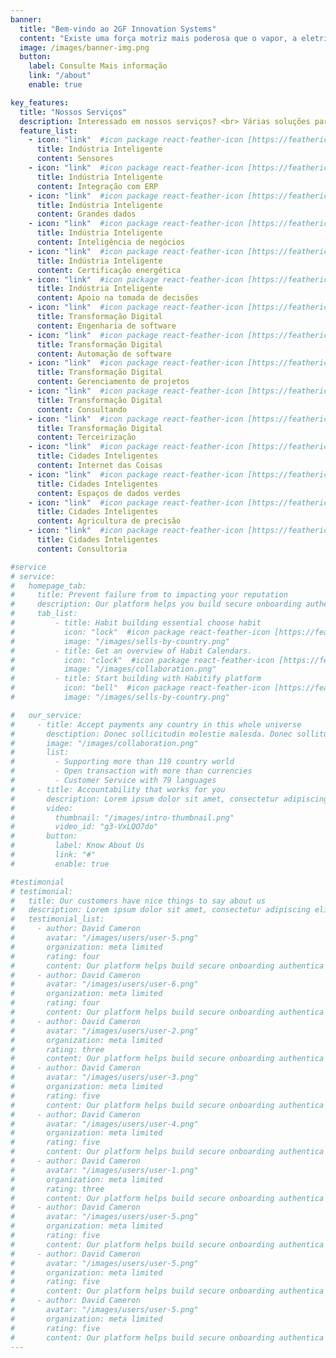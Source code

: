 ```yaml
---
banner:
  title: "Bem-vindo ao 2GF Innovation Systems"
  content: "Existe uma força motriz mais poderosa que o vapor, a eletricidade e a energia atômica: a vontade."
  image: /images/banner-img.png
  button:
    label: Consulte Mais informação
    link: "/about"
    enable: true

key_features:
  title: "Nossos Serviços"
  description: Interessado em nossos serviços? <br> Várias soluções para o seu negócio!
  feature_list:
    - icon: "link"  #icon package react-feather-icon [https://feathericons.com/]
      title: Indústria Inteligente
      content: Sensores
    - icon: "link"  #icon package react-feather-icon [https://feathericons.com/]
      title: Indústria Inteligente
      content: Integração com ERP
    - icon: "link"  #icon package react-feather-icon [https://feathericons.com/]
      title: Indústria Inteligente
      content: Grandes dados
    - icon: "link"  #icon package react-feather-icon [https://feathericons.com/]
      title: Indústria Inteligente
      content: Inteligência de negócios
    - icon: "link"  #icon package react-feather-icon [https://feathericons.com/]
      title: Indústria Inteligente
      content: Certificação energética
    - icon: "link"  #icon package react-feather-icon [https://feathericons.com/]
      title: Indústria Inteligente
      content: Apoio na tomada de decisões
    - icon: "link"  #icon package react-feather-icon [https://feathericons.com/]
      title: Transformação Digital
      content: Engenharia de software
    - icon: "link"  #icon package react-feather-icon [https://feathericons.com/]
      title: Transformação Digital
      content: Automação de software
    - icon: "link"  #icon package react-feather-icon [https://feathericons.com/]
      title: Transformação Digital
      content: Gerenciamento de projetos
    - icon: "link"  #icon package react-feather-icon [https://feathericons.com/]
      title: Transformação Digital
      content: Consultando
    - icon: "link"  #icon package react-feather-icon [https://feathericons.com/]
      title: Transformação Digital
      content: Terceirização
    - icon: "link"  #icon package react-feather-icon [https://feathericons.com/]
      title: Cidades Inteligentes
      content: Internet das Coisas
    - icon: "link"  #icon package react-feather-icon [https://feathericons.com/]
      title: Cidades Inteligentes
      content: Espaços de dados verdes
    - icon: "link"  #icon package react-feather-icon [https://feathericons.com/]
      title: Cidades Inteligentes
      content: Agricultura de precisão
    - icon: "link"  #icon package react-feather-icon [https://feathericons.com/]
      title: Cidades Inteligentes
      content: Consultoria

#service
# service:
#   homepage_tab:
#     title: Prevent failure from to impacting your reputation
#     description: Our platform helps you build secure onboarding authentication experiences that retain and engage your users. We build the infrastructure, you can.
#     tab_list:
#         - title: Habit building essential choose habit
#           icon: "lock"  #icon package react-feather-icon [https://feathericons.com/]
#           image: "/images/sells-by-country.png"
#         - title: Get an overview of Habit Calendars.
#           icon: "clock"  #icon package react-feather-icon [https://feathericons.com/]
#           image: "/images/collaboration.png"
#         - title: Start building with Habitify platform
#           icon: "bell"  #icon package react-feather-icon [https://feathericons.com/]
#           image: "/images/sells-by-country.png"

#   our_service:
#     - title: Accept payments any country in this whole universe
#       desctiption: Donec sollicitudin molestie malesda. Donec sollitudin molestie malesuada. Mauris pellentesque nec, egestas non nisi. Cras ultricies ligula sed
#       image: "/images/collaboration.png"
#       list:
#         - Supporting more than 119 country world
#         - Open transaction with more than currencies
#         - Customer Service with 79 languages
#     - title: Accountability that works for you
#       description: Lorem ipsum dolor sit amet, consectetur adipiscing elit. Morbi egestas Werat viverra id et aliquet. vulputate egestas sollicitudin.
#       video:
#         thumbnail: "/images/intro-thumbnail.png"
#         video_id: "g3-VxLQO7do"
#       button:
#         label: Know About Us
#         link: "#"
#         enable: true

#testimonial
# testimonial:
#   title: Our customers have nice things to say about us
#   description: Lorem ipsum dolor sit amet, consectetur adipiscing elit. Morbi egestas Werat viverra id et aliquet. vulputate egestas sollicitudin.
#   testimonial_list:
#     - author: David Cameron
#       avatar: "/images/users/user-5.png"
#       organization: meta limited
#       rating: four
#       content: Our platform helps build secure onboarding authentica experiences & engage your users. We build .
#     - author: David Cameron
#       avatar: "/images/users/user-6.png"
#       organization: meta limited
#       rating: four
#       content: Our platform helps build secure onboarding authentica experiences & engage your users. We build .
#     - author: David Cameron
#       avatar: "/images/users/user-2.png"
#       organization: meta limited
#       rating: three
#       content: Our platform helps build secure onboarding authentica experiences & engage your users. We build .
#     - author: David Cameron
#       avatar: "/images/users/user-3.png"
#       organization: meta limited
#       rating: five
#       content: Our platform helps build secure onboarding authentica experiences & engage your users. We build .
#     - author: David Cameron
#       avatar: "/images/users/user-4.png"
#       organization: meta limited
#       rating: five
#       content: Our platform helps build secure onboarding authentica experiences & engage your users. We build .
#     - author: David Cameron
#       avatar: "/images/users/user-1.png"
#       organization: meta limited
#       rating: three
#       content: Our platform helps build secure onboarding authentica experiences & engage your users. We build .
#     - author: David Cameron
#       avatar: "/images/users/user-5.png"
#       organization: meta limited
#       rating: five
#       content: Our platform helps build secure onboarding authentica experiences & engage your users. We build .
#     - author: David Cameron
#       avatar: "/images/users/user-5.png"
#       organization: meta limited
#       rating: five
#       content: Our platform helps build secure onboarding authentica experiences & engage your users. We build .
#     - author: David Cameron
#       avatar: "/images/users/user-5.png"
#       organization: meta limited
#       rating: five
#       content: Our platform helps build secure onboarding authentica experiences & engage your users. We build .
---
```

